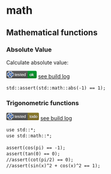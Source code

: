 # math

## Mathematical functions

### Absolute Value

Calculate absolute value:

![test](.test/math_abs.png)
[see build log](.test/math_abs.log)

```µcad,math_abs
std::assert(std::math::abs(-1) == 1);
```

### Trigonometric functions

![test](.test/math_trigonometric.png)
[see build log](.test/math_trigonometric.log)

```µcad,math_trigonometric#todo
use std::*;
use std::math::*;

assert(cos(pi) == -1);
assert(tan(0) == 0);
//assert(cot(pi/2) == 0);
//assert(sin(x)^2 + cos(x)^2 == 1);
```
